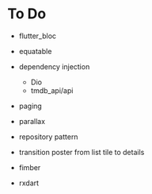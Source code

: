 # To Do

* flutter_bloc
* equatable
* dependency injection
  * Dio
  * tmdb_api/api
* paging
* parallax
* repository pattern
* transition poster from list tile to details

* fimber
* rxdart
